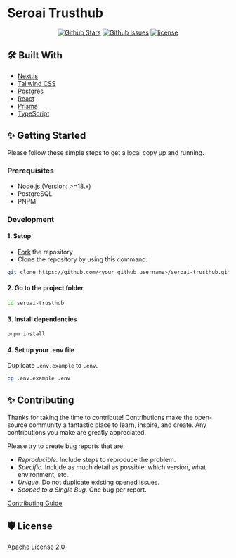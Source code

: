 # Seroai Trusthub

<!--About the Seroai Trusthub-->

<p align="center">
   <a href="https://github.com/seroai-coders/seroai-trusthub/stargazers"><img src="https://img.shields.io/github/stars/seroai-coders/seroai-trusthub" alt="Github Stars"></a>
   <a href="https://github.com/seroai-coders/seroai-trusthub/issues"><img src="https://img.shields.io/github/issues/seroai-coders/seroai-trusthub" alt="Github issues"></a>
    <a href="https://github.com/seroai-coders/seroai-trusthub/blob/main/LICENSE"><img src="https://img.shields.io/github/license/seroai-coders/seroai-trusthub" alt="license"></a>
</p>

## 🛠️ Built With

- [Next.js](https://nextjs.org)
- [Tailwind CSS](https://tailwindcss.com)
- [Postgres](https://www.postgresql.org)
- [React](https://reactjs.org)
- [Prisma](https://www.prisma.io)
- [TypeScript](https://www.typescriptlang.org)

## ✨ Getting Started

Please follow these simple steps to get a local copy up and running.

### Prerequisites

- Node.js (Version: >=18.x)
- PostgreSQL
- PNPM

### Development

#### 1. Setup

- [Fork](https://github.com/seroai-coders/seroai-trusthub/fork) the repository
- Clone the repository by using this command:

```bash
git clone https://github.com/<your_github_username>/seroai-trusthub.git
```

#### 2. Go to the project folder

```bash
cd seroai-trusthub
```

#### 3. Install dependencies

```bash
pnpm install
```

#### 4. Set up your .env file

Duplicate `.env.example` to `.env`.

```bash
cp .env.example .env
```

<!-- Write setup steps here -->

## ✨ Contributing

Thanks for taking the time to contribute! Contributions make the open-source community a fantastic place to learn, inspire, and create. Any contributions you make are greatly appreciated.

Please try to create bug reports that are:

- _Reproducible._ Include steps to reproduce the problem.
- _Specific._ Include as much detail as possible: which version, what environment, etc.
- _Unique._ Do not duplicate existing opened issues.
- _Scoped to a Single Bug._ One bug per report.

[Contributing Guide](https://github.com/seroai-coders/seroai-trusthub/blob/main/CONTRIBUTING.md)

## 🛡️ License

[Apache License 2.0](https://github.com/seroai-coders/seroai-trusthub/blob/main/LICENSE)
